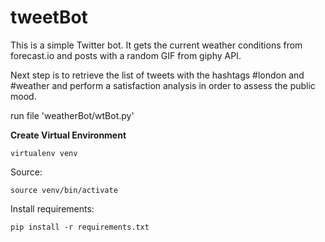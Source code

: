 # tweetBot

This is a simple Twitter bot. It gets the current weather conditions from forecast.io and posts with a random GIF from giphy API.  
  
Next step is to retrieve the list of tweets with the hashtags #london and #weather and perform a satisfaction analysis in order to assess the public mood.  

run file 'weatherBot/wtBot.py'

**Create Virtual Environment**

```virtualenv venv```

Source:

```source venv/bin/activate```

Install requirements:

```pip install -r requirements.txt```
